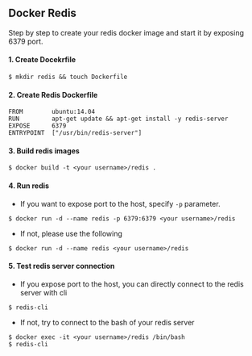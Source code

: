 Docker Redis
--

Step by step to create your redis docker image and start it by exposing 6379 port.

#### 1. Create Docekrfile

```
$ mkdir redis && touch Dockerfile
```

#### 2. Create Redis Dockerfile

```
FROM        ubuntu:14.04
RUN         apt-get update && apt-get install -y redis-server
EXPOSE      6379
ENTRYPOINT  ["/usr/bin/redis-server"]
```

#### 3. Build redis images

```
$ docker build -t <your username>/redis .
```

#### 4. Run redis

- If you want to expose port to the host, specify `-p` parameter.

```
$ docker run -d --name redis -p 6379:6379 <your username>/redis
```

- If not, please use the following

```
$ docker run -d --name redis <your username>/redis
```

#### 5. Test redis server connection

- If you expose port to the host, you can directly connect to the redis server with cli

```
$ redis-cli
```

- If not, try to connect to the bash of your redis server

```
$ docker exec -it <your username>/redis /bin/bash
$ redis-cli
```